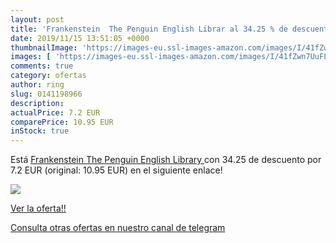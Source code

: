 ```yaml
---
layout: post
title: 'Frankenstein  The Penguin English Librar al 34.25 % de descuento'
date: 2019/11/15 13:51:05 +0000
thumbnailImage: 'https://images-eu.ssl-images-amazon.com/images/I/41fZwn7UuFL._SL200_.jpg'
images: [ 'https://images-eu.ssl-images-amazon.com/images/I/41fZwn7UuFL._SL200_.jpg' ]
comments: true
category: ofertas
author: ring
slug: 0141198966
description:
actualPrice: 7.2 EUR
comparePrice: 10.95 EUR
inStock: true
---
```


Está [Frankenstein  The Penguin English Library ](https://www.amazon.com/dp/0141198966/?tag=redken08-20) con 34.25 de descuento por 7.2 EUR (original: 10.95 EUR) en el siguiente enlace!

[![](https://images-eu.ssl-images-amazon.com/images/I/41fZwn7UuFL._SL200_.jpg)](https://www.amazon.com/dp/0141198966/?tag=redken08-20)

[Ver la oferta!!](https://www.amazon.com/dp/0141198966/?tag=redken08-20)

[Consulta otras ofertas en nuestro canal de telegram](https://t.me/s/ofertas25)
